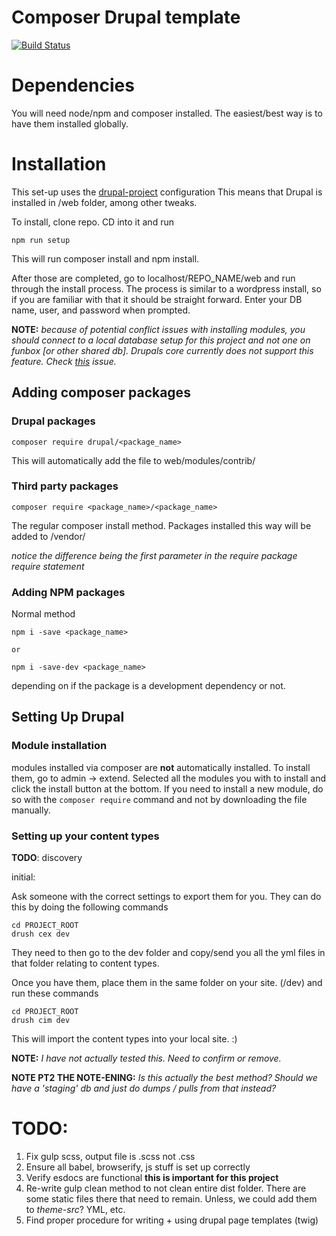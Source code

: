 # Composer Drupal template

[![Build Status](https://travis-ci.org/drupal-composer/drupal-project.svg?branch=8.x)](https://travis-ci.org/drupal-composer/drupal-project)

# Dependencies
You will need node/npm and composer installed. The easiest/best way is to have them installed globally.

# Installation
This set-up uses the [drupal-project](https://github.com/drupal-composer/drupal-project) configuration
This means that Drupal is installed in /web folder, among other tweaks.

To install, clone repo. CD into it and run
```shell
npm run setup
```

This will run composer install and npm install.

After those are completed, go to localhost/REPO_NAME/web and run through the install process.
The process is similar to a wordpress install, so if you are familiar with that it should be straight forward.
Enter your DB name, user, and password when prompted.

**NOTE:** *because of potential conflict issues with installing modules, you should connect to a local database setup for this project and not one on funbox [or other shared db]. Drupals core currently does not support this feature. Check [this](https://www.drupal.org/node/1613424) issue.*

## Adding composer packages

### Drupal packages
```shell
composer require drupal/<package_name>
```

This will automatically add the file to web/modules/contrib/

### Third party packages
```shell
composer require <package_name>/<package_name>
```

The regular composer install method. Packages installed this way will be added to /vendor/


*notice the difference being the first parameter in the require package require statement*

### Adding NPM packages
Normal method

```shell
npm i -save <package_name>

or

npm i -save-dev <package_name>
```

depending on if the package is a development dependency or not.

## Setting Up Drupal

### Module installation
modules installed via composer are **not** automatically installed. To install them, go to admin -> extend. Selected all the modules you with to install and click the install button at the bottom. If you need to install a new module, do so with the `composer require` command and not by downloading the file manually.

### Setting up your content types
**TODO**: discovery

initial:

Ask someone with the correct settings to export them for you. They can do this by doing the following commands
```shell
cd PROJECT_ROOT
drush cex dev
```

They need to then go to the dev folder and copy/send you all the yml files in that folder relating to content types.

Once you have them, place them in the same folder on your site. (/dev) and run these commands
```shell
cd PROJECT_ROOT
drush cim dev
```

This will import the content types into your local site. :)

**NOTE:** *I have not actually tested this. Need to confirm or remove.*

**NOTE PT2 THE NOTE-ENING:** *Is this actually the best method? Should we have a 'staging' db and just do dumps / pulls from that instead?*

# TODO:
1. Fix gulp scss, output file is .scss not .css
2. Ensure all babel, browserify, js stuff is set up correctly
3. Verify esdocs are functional **this is important for this project**
4. Re-write gulp clean method to not clean entire dist folder. There are some static files there that need to remain. Unless, we could add them to *theme-src*? YML, etc.
5. Find proper procedure for writing + using drupal page templates (twig)
